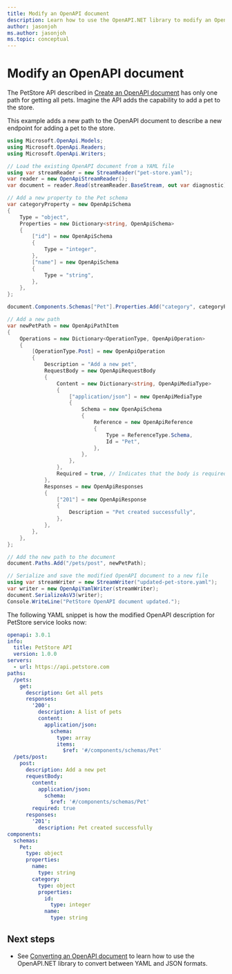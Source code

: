 ```yaml
---
title: Modify an OpenAPI document
description: Learn how to use the OpenAPI.NET library to modify an OpenAPI document.
author: jasonjoh
ms.author: jasonjoh
ms.topic: conceptual
---
```


# Modify an OpenAPI document

The PetStore API described in [Create an OpenAPI document](create-openapi.md) has only one path for getting all pets. Imagine the API adds the capability to add a pet to the store.

This example adds a new path to the OpenAPI document to describe a new endpoint for adding a pet to the store.

```csharp
using Microsoft.OpenApi.Models;
using Microsoft.OpenApi.Readers;
using Microsoft.OpenApi.Writers;

// Load the existing OpenAPI document from a YAML file
using var streamReader = new StreamReader("pet-store.yaml");
var reader = new OpenApiStreamReader();
var document = reader.Read(streamReader.BaseStream, out var diagnostic);

// Add a new property to the Pet schema
var categoryProperty = new OpenApiSchema
{
    Type = "object",
    Properties = new Dictionary<string, OpenApiSchema>
    {
        ["id"] = new OpenApiSchema
        {
            Type = "integer",
        },
        ["name"] = new OpenApiSchema
        {
            Type = "string",
        },
    },
};

document.Components.Schemas["Pet"].Properties.Add("category", categoryProperty);

// Add a new path
var newPetPath = new OpenApiPathItem
{
    Operations = new Dictionary<OperationType, OpenApiOperation>
    {
        [OperationType.Post] = new OpenApiOperation
        {
            Description = "Add a new pet",
            RequestBody = new OpenApiRequestBody
            {
                Content = new Dictionary<string, OpenApiMediaType>
                {
                    ["application/json"] = new OpenApiMediaType
                    {
                        Schema = new OpenApiSchema
                        {
                            Reference = new OpenApiReference
                            {
                                Type = ReferenceType.Schema,
                                Id = "Pet",
                            },
                        },
                    },
                },
                Required = true, // Indicates that the body is required
            },
            Responses = new OpenApiResponses
            {
                ["201"] = new OpenApiResponse
                {
                    Description = "Pet created successfully",
                },
            },
        },
    },
};

// Add the new path to the document
document.Paths.Add("/pets/post", newPetPath);

// Serialize and save the modified OpenAPI document to a new file
using var streamWriter = new StreamWriter("updated-pet-store.yaml");
var writer = new OpenApiYamlWriter(streamWriter);
document.SerializeAsV3(writer);
Console.WriteLine("PetStore OpenAPI document updated.");
```

The following YAML snippet is how the modified OpenAPI description for PetStore service looks now:

```yaml
openapi: 3.0.1
info:
  title: PetStore API
  version: 1.0.0
servers:
  - url: https://api.petstore.com
paths:
  /pets:
    get:
      description: Get all pets
      responses:
        '200':
          description: A list of pets
          content:
            application/json:
              schema:
                type: array
                items:
                  $ref: '#/components/schemas/Pet'
  /pets/post:
    post:
      description: Add a new pet
      requestBody:
        content:
          application/json:
            schema:
              $ref: '#/components/schemas/Pet'
        required: true
      responses:
        '201':
          description: Pet created successfully
components:
  schemas:
    Pet:
      type: object
      properties:
        name:
          type: string
        category:
          type: object
          properties:
            id:
              type: integer
            name:
              type: string
```

## Next steps

- See [Converting an OpenAPI document](convert-openapi.md) to learn how to use the OpenAPI.NET library to convert between YAML and JSON formats.
